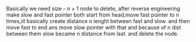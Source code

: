 ​Basically we need size - n + 1 node to delete, after reverse engineering  make slow and fast pointer both start from head,move fast pointer to n times,iit basically create distance n lenght between fast and slow. and then move fast to end ans move slow pointer with that and because of n dist between them slow became n distance from last. and delete the node. 
